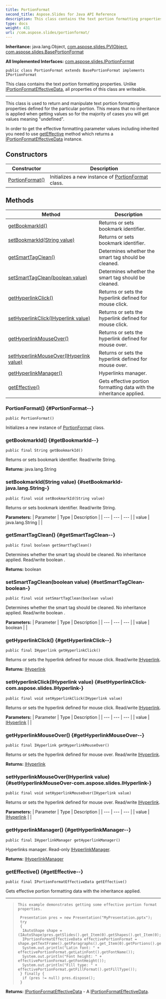```yaml
---
title: PortionFormat
second_title: Aspose.Slides for Java API Reference
description: This class contains the text portion formatting properties.
type: docs
weight: 431
url: /com.aspose.slides/portionformat/
---
```

**Inheritance:**
java.lang.Object, [com.aspose.slides.PVIObject](../../com.aspose.slides/pviobject), [com.aspose.slides.BasePortionFormat](../../com.aspose.slides/baseportionformat)

**All Implemented Interfaces:**
[com.aspose.slides.IPortionFormat](../../com.aspose.slides/iportionformat)
```
public class PortionFormat extends BasePortionFormat implements IPortionFormat
```

This class contains the text portion formatting properties. Unlike [IPortionFormatEffectiveData](../../com.aspose.slides/iportionformateffectivedata), all properties of this class are writeable.

--------------------

This class is used to return and manipulate text portion formatting properties defined for the particular portion. This means that no inheritance is applied when getting values so for the majority of cases you will get values meaning "undefined".

In order to get the effective formatting parameter values including inherited you need to use [getEffective](../../com.aspose.slides/portionformat\#getEffective) method which returns a [IPortionFormatEffectiveData](../../com.aspose.slides/iportionformateffectivedata) instance.
## Constructors

| Constructor | Description |
| --- | --- |
| [PortionFormat()](#PortionFormat--) | Initializes a new instance of [PortionFormat](../../com.aspose.slides/portionformat) class. |
## Methods

| Method | Description |
| --- | --- |
| [getBookmarkId()](#getBookmarkId--) | Returns or sets bookmark identifier. |
| [setBookmarkId(String value)](#setBookmarkId-java.lang.String-) | Returns or sets bookmark identifier. |
| [getSmartTagClean()](#getSmartTagClean--) | Determines whether the smart tag should be cleaned. |
| [setSmartTagClean(boolean value)](#setSmartTagClean-boolean-) | Determines whether the smart tag should be cleaned. |
| [getHyperlinkClick()](#getHyperlinkClick--) | Returns or sets the hyperlink defined for mouse click. |
| [setHyperlinkClick(IHyperlink value)](#setHyperlinkClick-com.aspose.slides.IHyperlink-) | Returns or sets the hyperlink defined for mouse click. |
| [getHyperlinkMouseOver()](#getHyperlinkMouseOver--) | Returns or sets the hyperlink defined for mouse over. |
| [setHyperlinkMouseOver(IHyperlink value)](#setHyperlinkMouseOver-com.aspose.slides.IHyperlink-) | Returns or sets the hyperlink defined for mouse over. |
| [getHyperlinkManager()](#getHyperlinkManager--) | Hyperlinks manager. |
| [getEffective()](#getEffective--) | Gets effective portion formatting data with the inheritance applied. |
### PortionFormat() {#PortionFormat--}
```
public PortionFormat()
```


Initializes a new instance of [PortionFormat](../../com.aspose.slides/portionformat) class.

### getBookmarkId() {#getBookmarkId--}
```
public final String getBookmarkId()
```


Returns or sets bookmark identifier. Read/write String.

**Returns:**
java.lang.String
### setBookmarkId(String value) {#setBookmarkId-java.lang.String-}
```
public final void setBookmarkId(String value)
```


Returns or sets bookmark identifier. Read/write String.

**Parameters:**
| Parameter | Type | Description |
| --- | --- | --- |
| value | java.lang.String |  |

### getSmartTagClean() {#getSmartTagClean--}
```
public final boolean getSmartTagClean()
```


Determines whether the smart tag should be cleaned. No inheritance applied. Read/write  boolean .

**Returns:**
boolean
### setSmartTagClean(boolean value) {#setSmartTagClean-boolean-}
```
public final void setSmartTagClean(boolean value)
```


Determines whether the smart tag should be cleaned. No inheritance applied. Read/write  boolean .

**Parameters:**
| Parameter | Type | Description |
| --- | --- | --- |
| value | boolean |  |

### getHyperlinkClick() {#getHyperlinkClick--}
```
public final IHyperlink getHyperlinkClick()
```


Returns or sets the hyperlink defined for mouse click. Read/write [IHyperlink](../../com.aspose.slides/ihyperlink).

**Returns:**
[IHyperlink](../../com.aspose.slides/ihyperlink)
### setHyperlinkClick(IHyperlink value) {#setHyperlinkClick-com.aspose.slides.IHyperlink-}
```
public final void setHyperlinkClick(IHyperlink value)
```


Returns or sets the hyperlink defined for mouse click. Read/write [IHyperlink](../../com.aspose.slides/ihyperlink).

**Parameters:**
| Parameter | Type | Description |
| --- | --- | --- |
| value | [IHyperlink](../../com.aspose.slides/ihyperlink) |  |

### getHyperlinkMouseOver() {#getHyperlinkMouseOver--}
```
public final IHyperlink getHyperlinkMouseOver()
```


Returns or sets the hyperlink defined for mouse over. Read/write [IHyperlink](../../com.aspose.slides/ihyperlink).

**Returns:**
[IHyperlink](../../com.aspose.slides/ihyperlink)
### setHyperlinkMouseOver(IHyperlink value) {#setHyperlinkMouseOver-com.aspose.slides.IHyperlink-}
```
public final void setHyperlinkMouseOver(IHyperlink value)
```


Returns or sets the hyperlink defined for mouse over. Read/write [IHyperlink](../../com.aspose.slides/ihyperlink).

**Parameters:**
| Parameter | Type | Description |
| --- | --- | --- |
| value | [IHyperlink](../../com.aspose.slides/ihyperlink) |  |

### getHyperlinkManager() {#getHyperlinkManager--}
```
public final IHyperlinkManager getHyperlinkManager()
```


Hyperlinks manager. Read-only [IHyperlinkManager](../../com.aspose.slides/ihyperlinkmanager).

**Returns:**
[IHyperlinkManager](../../com.aspose.slides/ihyperlinkmanager)
### getEffective() {#getEffective--}
```
public final IPortionFormatEffectiveData getEffective()
```


Gets effective portion formatting data with the inheritance applied.

--------------------

> ```
> This example demonstrates getting some effective portion format properties.
>  
>  Presentation pres = new Presentation("MyPresentation.pptx");
>  try
>  {
>  	IAutoShape shape = (IAutoShape)pres.getSlides().get_Item(0).getShapes().get_Item(0);
>  	IPortionFormatEffectiveData effectivePortionFormat = shape.getTextFrame().getParagraphs().get_Item(0).getPortions().get_Item(0).getPortionFormat().getEffective();
>  	System.out.println("Latin font: " + effectivePortionFormat.getLatinFont().getFontName());
>  	System.out.println("Font height: " + effectivePortionFormat.getFontHeight());
>  	System.out.println("Fill type: " + effectivePortionFormat.getFillFormat().getFillType());
>  } finally {
>   if (pres != null) pres.dispose();
>  }
> ```

**Returns:**
[IPortionFormatEffectiveData](../../com.aspose.slides/iportionformateffectivedata) - A [IPortionFormatEffectiveData](../../com.aspose.slides/iportionformateffectivedata).
